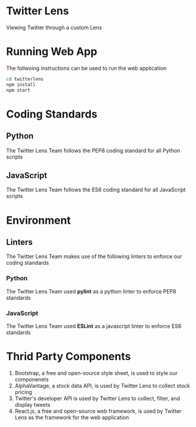 # Twitter Lens
Viewing Twitter through a custom Lens

# Running Web App

The follwoing instructions can be used to run the web application

```bash
cd twitterlens
npm install
npm start
```

# Coding Standards

## Python

The Twitter Lens Team follows the PEP8 coding standard for all Python scripts

## JavaScript

The Twitter Lens Team follows the ES6 coding standard for all JavaScript scripts

# Environment

## Linters

The Twitter Lens Team makes use of the following linters to enforce our coding standards

### Python

The Twitter Lens Team used __pylint__ as a python linter to enforce PEP8 standards

### JavaScript

The Twitter Lens Team used __ESLint__ as a javascript linter to enforce ES6 standards

# Thrid Party Components

1. Bootstrap, a free and open-source style sheet, is used to style our componenets
2. AlphaVantage, a stock data API, is used by Twitter Lens to collect stock pricing
3. Twitter's developer API is used by Twitter Lens to collect, filter, and display tweets
4. React.js, a free and open-source web framework, is used by Twitter Lens as the framework for the web application



